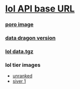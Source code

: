# [lol API base URL](https://ddragon.leagueoflegends.com/cdn/)

### [poro image](https://www.pngkey.com/detail/u2w7u2r5w7w7e6r5_poro-sticker-tongue-emojis-league-of-legends/)

### [data dragon version](https://ddragon.leagueoflegends.com/api/versions.json)
### [lol data.tgz](https://ddragon.leagueoflegends.com/cdn/dragontail-6.24.1.tgz)

### lol tier images
* [unranked](https://opgg-static.akamaized.net/images/medals/default.png)
* [siver 1](https://opgg-static.akamaized.net/images/medals/silver_1.png)
